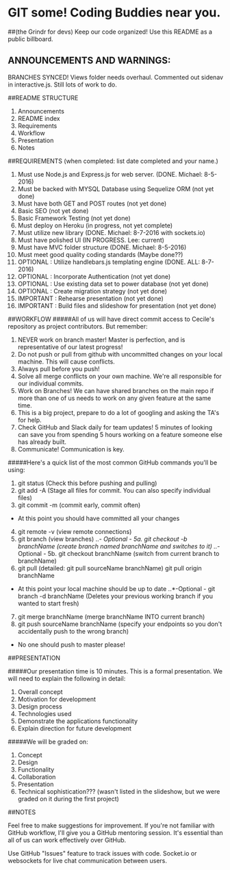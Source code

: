 # GIT some! Coding Buddies near you.
##(the Grindr for devs)
Keep our code organized! Use this README as a public billboard.

## ANNOUNCEMENTS AND WARNINGS:
BRANCHES SYNCED! Views folder needs overhaul. Commented out sidenav in interactive.js. Still lots of work to do.

##README STRUCTURE
1. Announcements
2. README index
3. Requirements
4. Workflow
5. Presentation
6. Notes


##REQUIREMENTS (when completed: list date completed and your name.)
1. Must use Node.js and Express.js for web server. (DONE. Michael: 8-5-2016)
2. Must be backed with MYSQL Database using Sequelize ORM (not yet done)
3. Must have both GET and POST routes (not yet done)
4. Basic SEO (not yet done)
5. Basic Framework Testing (not yet done)
6. Must deploy on Heroku (in progress, not yet complete)
7. Must utilize new library (DONE. Michael: 8-7-2016 with sockets.io)
8. Must have polished UI (IN PROGRESS. Lee: current)
9. Must have MVC folder structure (DONE. Michael: 8-5-2016)
10. Must meet good quality coding standards (Maybe done??)
11. OPTIONAL : Utilize handlebars.js templating engine (DONE. ALL: 8-7-2016)
12. OPTIONAL : Incorporate Authentication (not yet done)
13. OPTIONAL : Use existing data set to power database (not yet done) 
14. OPTIONAL :  Create migration strategy (not yet done)
15. IMPORTANT : Rehearse presentation (not yet done)
16. IMPORTANT : Build files and slideshow for presentation (not yet done)

##WORKFLOW 
#####All of us will have direct commit access to Cecile's repository as project contributors. But remember:
1. NEVER work on branch master! Master is perfection, and is representative of our latest progress!
2. Do not push or pull from github with uncommitted changes on your local machine. This will cause conflicts.
3. Always pull before you push!
4. Solve all merge conflicts on your own machine. We're all responsible for our individual commits.
5. Work on Branches! We can have shared branches on the main repo if more than one of us needs to work on any given feature at the same time.
6. This is a big project, prepare to do a lot of googling and asking the TA's for help.
7. Check GitHub and Slack daily for team updates! 5 minutes of looking can save you from spending 5 hours working on a feature someone else has already built.
8. Communicate! Communication is key.

#####Here's a quick list of the most common GitHub commands you'll be using:
1. git status 	(Check this before pushing and pulling)
2. git add -A 	(Stage all files for commit. You can also specify individual files)
3. git commit -m 	(commit early, commit often)
- At this point you should have committed all your changes
4. git remote -v 	(view remote connections)
5. git branch 		(view branches)
..*- Optional - 5a. git checkout -b branchName 	(create branch named branchName and switches to it)
..*- Optional - 5b. git checkout branchName 	(switch from current branch to branchName)
6. git pull 	(detailed: git pull sourceName branchName) git pull origin branchName
- At this point your local machine should be up to date
..*-Optional - git branch -d branchName 	(Deletes your previous working branch if you wanted to start fresh)
7. git merge branchName 	(merge branchName INTO current branch)
8. git push sourceName branchName (specify your endpoints so you don't accidentally push to the wrong branch)
- No one should push to master please!


##PRESENTATION

#####Our presentation time is 10 minutes. This is a formal presentation. We will need to explain the following in detail: 
1. Overall concept
2. Motivation for development
3. Design process
4. Technologies used
5. Demonstrate the applications functionality
6. Explain direction for future development

#####We will be graded on:
1. Concept
2. Design
3. Functionality
4. Collaboration
5. Presentation 
6. Technical sophistication??? (wasn't listed in the slideshow, but we were graded on it during the first project)

##NOTES

Feel free to make suggestions for improvement.
If you're not familiar with GitHub workflow, I'll give you a GitHub mentoring session. It's essential than all of us can work effectively over GitHub.

Use GitHub "Issues" feature to track issues with code.
Socket.io or websockets for live chat communication between users.
